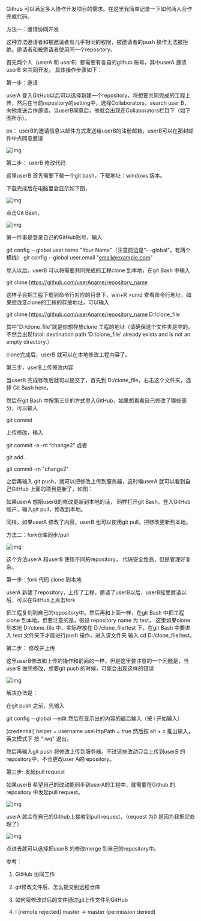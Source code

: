 Github 可以满足多人协作开发项目的需求。在这里我简单记录一下如何两人合作完成代码。

 

方法一：邀请协同开发

这种方法邀请者和被邀请者有几乎相同的权限，被邀请者的push 操作无法被拒绝。邀请者和被邀请者使用同一个repository。

 

首先两个人（userA 和 userB）都需要有各自的github 账号，其中userA 邀请userB 来共同开发， 具体操作步骤如下：

第一步：邀请

userA 登入GitHub以后可以选择新建一个repository，将想要共同完成的工程上传，然后在当前repository的setting中，选择Collaborators，search user B， 向他发送合作邀请，当userB同意后，他就会出现在Collaborators栏目下（如下图所示）。

ps： userB的邀请信息以邮件方式发送给userB的注册邮箱，userB可以在那封邮件中点同意邀请

![img](https://img-blog.csdnimg.cn/20200207134034784.png?x-oss-process=image/watermark,type_ZmFuZ3poZW5naGVpdGk,shadow_10,text_aHR0cHM6Ly9ibG9nLmNzZG4ubmV0L0plbm55X1dKTg==,size_16,color_FFFFFF,t_70)



第二步： userB 修改代码

这里userB 首先需要下载一个git bash，下载地址：windows 版本。

下载完成后在电脑里会显示如下图，

![img](https://img-blog.csdnimg.cn/20200207135134575.png)



点击Git Bash，

![img](https://img-blog.csdnimg.cn/20200207135708229.png?x-oss-process=image/watermark,type_ZmFuZ3poZW5naGVpdGk,shadow_10,text_aHR0cHM6Ly9ibG9nLmNzZG4ubmV0L0plbm55X1dKTg==,size_16,color_FFFFFF,t_70)

第一件事是登录自己的GitHub账号，输入

git config --global user.name "Your Name"（注意前边是“- -global”，有两个横线）
git config --global user.email "email@example.com"

登入以后，userB 可以将需要共同完成的工程clone 到本地，在git Bash 中输入

git clone https://github.com/userAname/repository_name

这样子会把工程下载到命令行对应的目录下，win+R >cmd 查看命令行地址，如果想改变clone的工程的存放地址，可以输入

git clone https://github.com/userAname/repository_name  D:/clone_file

其中“D:/clone_file”就是你想存放clone 工程的地址（请确保这个文件夹是空的，不然会出现fatal: destination path 'D:/clone_file' already exists and is not an empty directory.）

clone完成后，userB 就可以在本地修改工程内容了。

 

第三步，userB上传修改内容

当userB 完成修改后就可以提交了，首先到 D:/clone_file，右击这个文件夹，选择 Git Bash here，



然后在git Bash 中按第三步的方式登入GitHub，如果想看看自己修改了哪些部分，可以输入

git commit

上传修改，输入

git commit -a -m “change2”   或者

git add .

git commit -m "change2"

之后再输入 git push，就可以把修改上传到服务器，这时候userA 就可以看到自己GitHub 上面的项目更新了，如图：



如果userA 想把userB的修改更新到本地的话， 同样打开git Bash，登入GitHub账户，输入git pull，修改到本地。

同样，如果userA 修改了内容，userB 也可以使用git pull，把修改更新到本地。

 

 

方法二：fork仓库同步/pull

![img](https://img-blog.csdnimg.cn/20200207163242363.png)

这个方法userA 和userB 使用不同的repository， 代码安全性高，但是管理好复杂。

第一步：fork 代码 clone 到本地

userA 新建了repository，上传了工程，邀请了userB以后，userB接受邀请以后，可以在GitHub上点击fork 



把工程复刻到自己的repository中。然后再和上面一样，在git Bash 中把工程clone 到本地。但要注意的是，假设 repository name 为 test， 这里如果clone到本地  D:/clone_file 中，实际存放在 D:/clone_file/test 下，在git Bash 中要进入 test 文件夹下才能进行push 操作，进入该文件夹 输入 cd D:/clone_file/test。

 

第二步： 修改并上传

这里userB修改和上传的操作和前面的一样，但是这里要注意的一个问题是，当userB 做完修改，想要git push 的时候，可能会出现这样的错误

![img](https://img-blog.csdnimg.cn/20200207164805649.png)

解决办法是：

在git push 之前，先输入

git config --global --edit
然后在显示出的内容的最后输入（按 i 开始输入）

[credential]
  helper = username
  useHttpPath = true
然后按 alt + c 推出输入，英文模式下 按 ":wq" 退出。

然后再输入git push 将修改上传到服务器。不过这些改动只会上传到userB 的repository中，不会更改user A的repository。

 

第三步: 发起pull request

如果userB 希望自己的改动能同步到userA的工程中，就需要在Github 的repository 中发起pull request。

![img](https://img-blog.csdnimg.cn/20200207170603568.png)

userA 就会在自己的Github上接收到pull request，（request 为0 是因为我把它处理了）

![img](https://img-blog.csdnimg.cn/20200207171405279.png)

点进去就可以选择把userB 的修改merge 到自己的repository中。

 

参考：

1. GitHub 协同工作

2. git修改文件后，怎么提交到远程仓库

3. 如何将修改过后的文件通过git上传文件到GitHub

4. ! [remote rejected] master -> master (permission denied)

